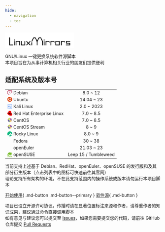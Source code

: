 ```yaml
---
hide:
  - navigation
  - toc
---
```


![](./assets/images/logo.png)

GNU/Linux 一键更换系统软件源脚本  
本项目旨在为从事计算机相关行业的朋友们提供便利


## 适配系统及版本号

<table>
<tr>
    <td><a href="https://www.debian.org" target="_blank"><img src="./assets/images/icon/debian.svg" width="16" height="16" style="vertical-align: -0.15em"/></a>&nbsp;Debian</td>
    <td align="center">8.0 ~ 12</td>
</tr>
<tr>
    <td><a href="https://cn.ubuntu.com" target="_blank"><img src="./assets/images/icon/ubuntu.svg" width="16" height="16" style="vertical-align: -0.15em"/></a>&nbsp;Ubuntu</td>
    <td align="center">14.04 ~ 23</td>
</tr>
<tr>
    <td><a href="https://www.kali.org" target="_blank"><img src="./assets/images/icon/kali.svg" width="16" height="16" style="vertical-align: -0.15em"/></a>&nbsp;Kali Linux</td>
    <td align="center">2.0 ~ 2023</td>
</tr>
<tr>
    <td><a href="https://access.redhat.com/products/red-hat-enterprise-linux" target="_blank"><img src="./assets/images/icon/redhat.svg" width="16" height="16" style="vertical-align: -0.15em"/></a>&nbsp;Red Hat Enterprise Linux</td>
    <td align="center">7.0 ~ 8.5</td>
</tr>
<tr>
    <td><a href="https://www.centos.org/centos-linux" target="_blank"><img src="./assets/images/icon/centos.svg" width="16" height="16" style="vertical-align: -0.15em"/></a>&nbsp;CentOS</td>
    <td align="center">7.0 ~ 8.5</td>
</tr>
<tr>
    <td><a href="https://www.centos.org/centos-stream" target="_blank"><img src="./assets/images/icon/centos.svg" width="16" height="16" style="vertical-align: -0.15em"/></a>&nbsp;CentOS Stream</td>
    <td align="center">8 ~ 9</td>
</tr>
<tr>
    <td><a href="https://rockylinux.org" target="_blank"><img src="./assets/images/icon/rocky.svg" width="16" height="16" style="vertical-align: -0.15em"/></a>&nbsp;Rocky Linux</td>
    <td align="center">8.0 ~ 9</td>
</tr>
<tr>
    <td><a href="https://fedoraproject.org/zh-Hans" target="_blank"><img src="./assets/images/icon/fedora.ico" width="16" height="16" style="vertical-align: -0.15em"/></a>&nbsp;Fedora</td>
    <td align="center">30 ~ 38</td>
</tr>
<tr>
    <td><a href="https://www.openeuler.org/zh" target="_blank"><img src="./assets/images/icon/openeuler.ico" width="16" height="16" style="vertical-align: -0.15em"/></a>&nbsp;openEuler</td>
    <td align="center">21.03 ~ 23</td>
</tr>
<tr>
    <td><a href="https://www.opensuse.org" target="_blank"><img src="./assets/images/icon/opensuse.svg" width="16" height="16" style="vertical-align: -0.25em"/></a>&nbsp;openSUSE</td>
    <td align="center">Leep 15 / Tumbleweed</td>
</tr>
</table>

当前支持上述基于 Debian、RedHat、openEuler、openSUSE 的发行版和及其部分衍生版本（点击列表中的图标可快速前往其官网）  
理论支持所有架构的环境，不在此支持范围内的操作系统或版本请勿运行本项目脚本

[开始使用](/use/main.html){ .md-button .md-button--primary } [软件源](/mirrors.html){ .md-button }

项目已设立开源许可协议，传播时请在显著位置标注来源和作者，请尊重作者的知识成果，建议通过命令直接调用脚本  
如有意见与建议您可以提交至 [Issues](https://github.com/SuperManito/LinuxMirrors/issues)，如果您需要提交您的代码，请前往 GitHub 仓库提交 [Pull Requests](https://github.com/SuperManito/LinuxMirrors/pulls)
